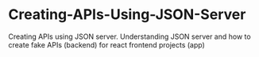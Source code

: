 # Creating-APIs-Using-JSON-Server
 Creating APIs using JSON server. Understanding JSON server and how to create fake APIs (backend) for react frontend projects (app)
